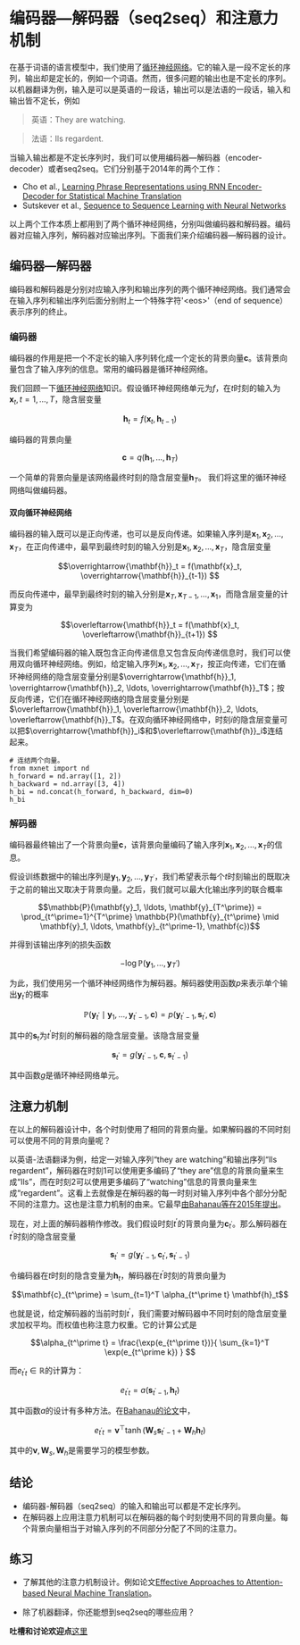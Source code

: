 # 编码器—解码器（seq2seq）和注意力机制


在基于词语的语言模型中，我们使用了[循环神经网络](../chapter_recurrent-neural-networks/rnn-gluon.md)。它的输入是一段不定长的序列，输出却是定长的，例如一个词语。然而，很多问题的输出也是不定长的序列。以机器翻译为例，输入是可以是英语的一段话，输出可以是法语的一段话，输入和输出皆不定长，例如

> 英语：They are watching.

> 法语：Ils regardent.

当输入输出都是不定长序列时，我们可以使用编码器—解码器（encoder-decoder）或者seq2seq。它们分别基于2014年的两个工作：

* Cho et al., [Learning Phrase Representations using RNN Encoder-Decoder for Statistical Machine Translation](https://www.aclweb.org/anthology/D14-1179)
* Sutskever et al., [Sequence to Sequence Learning with Neural Networks](https://papers.nips.cc/paper/5346-sequence-to-sequence-learning-with-neural-networks.pdf)

以上两个工作本质上都用到了两个循环神经网络，分别叫做编码器和解码器。编码器对应输入序列，解码器对应输出序列。下面我们来介绍编码器—解码器的设计。


## 编码器—解码器

编码器和解码器是分别对应输入序列和输出序列的两个循环神经网络。我们通常会在输入序列和输出序列后面分别附上一个特殊字符'&lt;eos&gt;'（end of sequence）表示序列的终止。

### 编码器

编码器的作用是把一个不定长的输入序列转化成一个定长的背景向量$\mathbf{c}$。该背景向量包含了输入序列的信息。常用的编码器是循环神经网络。

我们回顾一下[循环神经网络](../chapter_recurrent-neural-networks/rnn-scratch.md)知识。假设循环神经网络单元为$f$，在$t$时刻的输入为$\mathbf{x}_t, t=1, \ldots, T$，隐含层变量

$$\mathbf{h}_t = f(\mathbf{x}_t, \mathbf{h}_{t-1}) $$

编码器的背景向量

$$\mathbf{c} =  q(\mathbf{h}_1, \ldots, \mathbf{h}_T)$$

一个简单的背景向量是该网络最终时刻的隐含层变量$\mathbf{h}_T$。
我们将这里的循环神经网络叫做编码器。

#### 双向循环神经网络

编码器的输入既可以是正向传递，也可以是反向传递。如果输入序列是$\mathbf{x}_1, \mathbf{x}_2, \ldots, \mathbf{x}_T$，在正向传递中，最早到最终时刻的输入分别是$\mathbf{x}_1, \mathbf{x}_2, \ldots, \mathbf{x}_T$，隐含层变量

$$\overrightarrow{\mathbf{h}}_t = f(\mathbf{x}_t, \overrightarrow{\mathbf{h}}_{t-1}) $$


而反向传递中，最早到最终时刻的输入分别是$\mathbf{x}_T, \mathbf{x}_{T-1}, \ldots, \mathbf{x}_1$，而隐含层变量的计算变为

$$\overleftarrow{\mathbf{h}}_t = f(\mathbf{x}_t, \overleftarrow{\mathbf{h}}_{t+1}) $$




当我们希望编码器的输入既包含正向传递信息又包含反向传递信息时，我们可以使用双向循环神经网络。例如，给定输入序列$\mathbf{x}_1, \mathbf{x}_2, \ldots, \mathbf{x}_T$，按正向传递，它们在循环神经网络的隐含层变量分别是$\overrightarrow{\mathbf{h}}_1, \overrightarrow{\mathbf{h}}_2, \ldots, \overrightarrow{\mathbf{h}}_T$；按反向传递，它们在循环神经网络的隐含层变量分别是$\overleftarrow{\mathbf{h}}_1, \overleftarrow{\mathbf{h}}_2, \ldots, \overleftarrow{\mathbf{h}}_T$。在双向循环神经网络中，时刻$i$的隐含层变量可以把$\overrightarrow{\mathbf{h}}_i$和$\overleftarrow{\mathbf{h}}_i$连结起来。

```{.python .input}
# 连结两个向量。
from mxnet import nd
h_forward = nd.array([1, 2])
h_backward = nd.array([3, 4])
h_bi = nd.concat(h_forward, h_backward, dim=0)
h_bi
```

### 解码器

编码器最终输出了一个背景向量$\mathbf{c}$，该背景向量编码了输入序列$\mathbf{x}_1, \mathbf{x}_2, \ldots, \mathbf{x}_T$的信息。

假设训练数据中的输出序列是$\mathbf{y}_1, \mathbf{y}_2, \ldots, \mathbf{y}_{T^\prime}$，我们希望表示每个$t$时刻输出的既取决于之前的输出又取决于背景向量。之后，我们就可以最大化输出序列的联合概率

$$\mathbb{P}(\mathbf{y}_1, \ldots, \mathbf{y}_{T^\prime}) = \prod_{t^\prime=1}^{T^\prime} \mathbb{P}(\mathbf{y}_{t^\prime} \mid \mathbf{y}_1, \ldots, \mathbf{y}_{t^\prime-1}, \mathbf{c})$$


并得到该输出序列的损失函数

$$- \log\mathbb{P}(\mathbf{y}_1, \ldots, \mathbf{y}_{T^\prime})$$

为此，我们使用另一个循环神经网络作为解码器。解码器使用函数$p$来表示单个输出$\mathbf{y}_{t^\prime}$的概率

$$\mathbb{P}(\mathbf{y}_{t^\prime} \mid \mathbf{y}_1, \ldots, \mathbf{y}_{t^\prime-1}, \mathbf{c}) = p(\mathbf{y}_{t^\prime-1}, \mathbf{s}_{t^\prime}, \mathbf{c})$$

其中的$\mathbf{s}_t$为$t^\prime$时刻的解码器的隐含层变量。该隐含层变量

$$\mathbf{s}_{t^\prime} = g(\mathbf{y}_{t^\prime-1}, \mathbf{c}, \mathbf{s}_{t^\prime-1})$$

其中函数$g$是循环神经网络单元。


## 注意力机制

在以上的解码器设计中，各个时刻使用了相同的背景向量。如果解码器的不同时刻可以使用不同的背景向量呢？

以英语-法语翻译为例，给定一对输入序列“they are watching”和输出序列“Ils regardent”，解码器在时刻1可以使用更多编码了“they are”信息的背景向量来生成“Ils”，而在时刻2可以使用更多编码了“watching”信息的背景向量来生成“regardent”。这看上去就像是在解码器的每一时刻对输入序列中各个部分分配不同的注意力。这也是注意力机制的由来。它最早[由Bahanau等在2015年提出](https://arxiv.org/abs/1409.0473)。

现在，对上面的解码器稍作修改。我们假设时刻$t^\prime$的背景向量为$\mathbf{c}_{t^\prime}$。那么解码器在$t^\prime$时刻的隐含层变量

$$\mathbf{s}_{t^\prime} = g(\mathbf{y}_{t^\prime-1}, \mathbf{c}_{t^\prime}, \mathbf{s}_{t^\prime-1})$$


令编码器在$t$时刻的隐含变量为$\mathbf{h}_t$，解码器在$t^\prime$时刻的背景向量为

$$\mathbf{c}_{t^\prime} = \sum_{t=1}^T \alpha_{t^\prime t} \mathbf{h}_t$$


也就是说，给定解码器的当前时刻$t^\prime$，我们需要对解码器中不同时刻的隐含层变量求加权平均。而权值也称注意力权重。它的计算公式是

$$\alpha_{t^\prime t} = \frac{\exp(e_{t^\prime t})}{ \sum_{k=1}^T \exp(e_{t^\prime k}) } $$

而$e_{t^\prime t} \in \mathbb{R}$的计算为：

$$e_{t^\prime t} = a(\mathbf{s}_{t^\prime - 1}, \mathbf{h}_t)$$

其中函数$a$的设计有多种方法。在[Bahanau的论文](https://arxiv.org/abs/1409.0473)中，

$$e_{t^\prime t} = \mathbf{v}^\top \tanh(\mathbf{W}_s \mathbf{s}_{t^\prime - 1} + \mathbf{W}_h \mathbf{h}_t)$$

其中的$\mathbf{v}, \mathbf{W}_s, \mathbf{W}_h$是需要学习的模型参数。


## 结论

* 编码器-解码器（seq2seq）的输入和输出可以都是不定长序列。
* 在解码器上应用注意力机制可以在解码器的每个时刻使用不同的背景向量。每个背景向量相当于对输入序列的不同部分分配了不同的注意力。


## 练习

* 了解其他的注意力机制设计。例如论文[Effective Approaches to Attention-based Neural Machine Translation](https://nlp.stanford.edu/pubs/emnlp15_attn.pdf)。

* 除了机器翻译，你还能想到seq2seq的哪些应用？

**吐槽和讨论欢迎点**[这里](https://discuss.gluon.ai/t/topic/4523)
